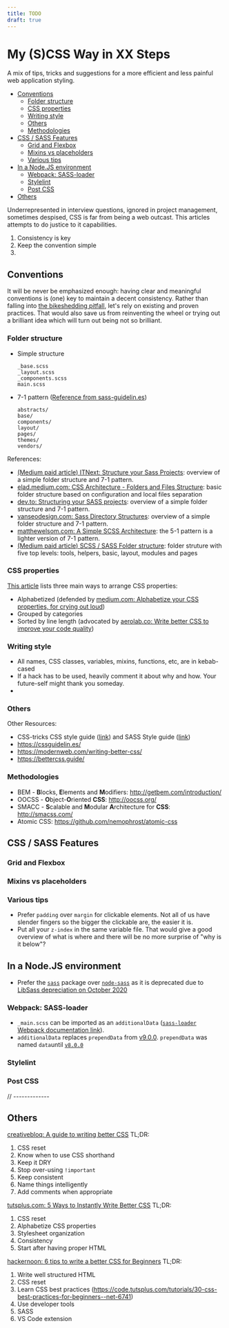 ```yaml
---
title: TODO
draft: true
---
```


# My (S)CSS Way in XX Steps <!-- omit in toc -->

A mix of tips, tricks and suggestions for a more efficient and less painful web application styling.

- [Conventions](#conventions)
  - [Folder structure](#folder-structure)
  - [CSS properties](#css-properties)
  - [Writing style](#writing-style)
  - [Others](#others)
  - [Methodologies](#methodologies)
- [CSS / SASS Features](#css--sass-features)
  - [Grid and Flexbox](#grid-and-flexbox)
  - [Mixins vs placeholders](#mixins-vs-placeholders)
  - [Various tips](#various-tips)
- [In a Node.JS environment](#in-a-nodejs-environment)
  - [Webpack: SASS-loader](#webpack-sass-loader)
  - [Stylelint](#stylelint)
  - [Post CSS](#post-css)
- [Others](#others-1)

Underrepresented in interview questions, ignored in project management, sometimes despised, CSS is far from being a web outcast. This articles attempts to do justice to it capabilities.

1. Consistency is key
2. Keep the convention simple
3.

## Conventions

It will be never be emphasized enough: having clear and meaningful conventions is (one) key to maintain a decent consistency. Rather than falling into [the bikeshedding pitfall](https://fourweekmba.com/bikeshedding/), let's rely on existing and proven practices. That would also save us from reinventing the wheel or trying out a brilliant idea which will turn out being not so brilliant.

### Folder structure

- Simple structure

  ```
  _base.scss
  _layout.scss
  _components.scss
  main.scss
  ```

- 7-1 pattern ([Reference from sass-guidelin.es](https://sass-guidelin.es/#the-7-1-pattern))

  ```
  abstracts/
  base/
  components/
  layout/
  pages/
  themes/
  vendors/
  ```

References:

- [(Medium paid article) ITNext: Structure your Sass Projects](https://itnext.io/structuring-your-sass-projects-c8d41fa55ed4): overview of a simple folder structure and 7-1 pattern.
- [elad.medium.com: CSS Architecture - Folders and Files Structure](https://elad.medium.com/css-architecture-folders-files-structure-f92b40c78d0b): basic folder structure based on configuration and local files separation
- [dev.to: Structuring your SASS projects](https://dev.to/timothyrobards/structuring-your-sass-projects-50cm): overview of a simple folder structure and 7-1 pattern.
- [vanseodesign.com: Sass Directory Structures](https://vanseodesign.com/css/sass-directory-structures/): overview of a simple folder structure and 7-1 pattern.
- [matthewelsom.com: A Simple SCSS Architecture](https://matthewelsom.com/blog/simple-scss-playbook.html): the 5-1 pattern is a lighter version of 7-1 pattern.
- [(Medium paid article) SCSS / SASS Folder structure](https://medium.com/@harshppatel2880/scss-sass-folder-structure-5f06e7d10e09): folder struture with five top levels: tools, helpers, basic, layout, modules and pages

### CSS properties

[This article](https://mediatemple.net/blog/web-development-tech/different-logical-ways-group-css-properties/) lists three main ways to arrange CSS properties:

- Alphabetized (defended by [medium.com: Alphabetize your CSS properties, for crying out loud](https://medium.com/@jerrylowm/alphabetize-your-css-properties-for-crying-out-loud-780eb1852153))
- Grouped by categories
- Sorted by line length (advocated by [aerolab.co: Write better CSS to improve your code quality](https://aerolab.co/blog/write-better-css-to-improve-your-code-quality))

### Writing style

- All names, CSS classes, variables, mixins, functions, etc, are in kebab-cased
- If a hack has to be used, heavily comment it about why and how. Your future-self might thank you someday.
-

### Others

Other Resources:

- CSS-tricks CSS style guide ([link](https://css-tricks.com/css-style-guides/)) and SASS Style guide ([link](https://css-tricks.com/sass-style-guide/))
- https://cssguidelin.es/
- https://modernweb.com/writing-better-css/
- https://bettercss.guide/

### Methodologies

- BEM - **B**locks, **E**lements and **M**odifiers: http://getbem.com/introduction/
- OOCSS - **O**bject-**O**riented **CSS**: http://oocss.org/
- SMACC - **S**calable and **M**odular **A**rchitecture for **CSS**: http://smacss.com/
- Atomic CSS: https://github.com/nemophrost/atomic-css

## CSS / SASS Features

### Grid and Flexbox

### Mixins vs placeholders

### Various tips

- Prefer `padding` over `margin` for clickable elements. Not all of us have slender fingers so the bigger the clickable are, the easier it is.
- Put all your `z-index` in the same variable file. That would give a good overview of what is where and there will be no more surprise of "why is it below"?

## In a Node.JS environment

- Prefer the [`sass`](https://www.npmjs.com/package/sass) package over [`node-sass`](https://www.npmjs.com/package/node-sass) as it is deprecated due to [LibSass depreciation on October 2020](https://sass-lang.com/blog/libsass-is-deprecated)

### Webpack: SASS-loader

- `_main.scss` can be imported as an `additionalData` ([`sass-loader` Webpack documentation link](https://webpack.js.org/loaders/sass-loader/#additionaldata)).
- `additionalData` replaces `prependData` from [v9.0.0](https://github.com/webpack-contrib/sass-loader/releases/tag/v9.0.0). `prependData` was named `data`until [`v8.0.0`](https://github.com/webpack-contrib/sass-loader/releases/tag/v8.0.0)

### Stylelint

### Post CSS

// -------------

## Others

[creativebloq: A guide to writing better CSS](https://www.creativebloq.com/advice/a-guide-to-writing-better-css) TL;DR:

1. CSS reset
2. Know when to use CSS shorthand
3. Keep it DRY
4. Stop over-using `!important`
5. Keep consistent
6. Name things intelligently
7. Add comments when appropriate

[tutsplus.com: 5 Ways to Instantly Write Better CSS](https://code.tutsplus.com/tutorials/5-ways-to-instantly-write-better-css--net-3003) TL;DR:

1. CSS reset
2. Alphabetize CSS properties
3. Stylesheet organization
4. Consistency
5. Start after having proper HTML

[hackernoon: 6 tips to write a better CSS for Beginners](https://www.hackernoon.com/6-tips-to-write-a-better-css-for-beginners-kg2d3unk) TL;DR:

1. Write well structured HTML
2. CSS reset
3. Learn CSS best practices (https://code.tutsplus.com/tutorials/30-css-best-practices-for-beginners--net-6741)
4. Use developer tools
5. SASS
6. VS Code extension
